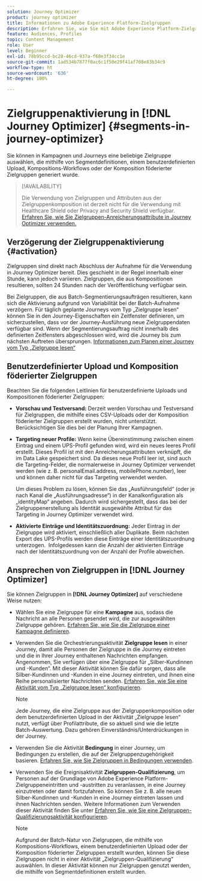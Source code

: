 ```yaml
---
solution: Journey Optimizer
product: journey optimizer
title: Informationen zu Adobe Experience Platform-Zielgruppen
description: Erfahren Sie, wie Sie mit Adobe Experience Platform-Zielgruppen arbeiten.
feature: Audiences, Profiles
topic: Content Management
role: User
level: Beginner
exl-id: 78b95ccd-bc28-46cd-937a-f68e3f34cc1e
source-git-commit: 1ad534b7877f0ac6c1f50e29f41af708e83b34c9
workflow-type: ht
source-wordcount: '636'
ht-degree: 100%

---
```


# Zielgruppenaktivierung in [!DNL Journey Optimizer] {#segments-in-journey-optimizer}

Sie können in Kampagnen und Journeys eine beliebige Zielgruppe auswählen, die mithilfe von Segmentdefinitionen, einem benutzerdefinierten Upload, Kompositions-Workflows oder der Komposition föderierter Zielgruppen generiert wurde.

>[!AVAILABILITY]
>
>Die Verwendung von Zielgruppen und Attributen aus der Zielgruppenkomposition ist derzeit nicht für die Verwendung mit Healthcare Shield oder Privacy and Security Shield verfügbar. [Erfahren Sie, wie Sie Zielgruppen-Anreicherungsattribute in Journey Optimizer verwenden.](../audience/about-audiences.md#enrichment)

## Verzögerung der Zielgruppenaktivierung {#activation}

Zielgruppen sind direkt nach Abschluss der Aufnahme für die Verwendung in Journey Optimizer bereit. Dies geschieht in der Regel innerhalb einer Stunde, kann jedoch variieren. Zielgruppen, die aus Kompositionen resultieren, sollten 24 Stunden nach der Veröffentlichung verfügbar sein.

Bei Zielgruppen, die aus Batch-Segmentierungsaufträgen resultieren, kann sich die Aktivierung aufgrund von Variabilität bei der Batch-Aufnahme verzögern. Für täglich geplante Journeys vom Typ „Zielgruppe lesen“ können Sie in den Journey-Eigenschaften ein Zeitfenster definieren, um sicherzustellen, dass vor der Journey-Ausführung neue Zielgruppendaten verfügbar sind. Wenn der Segmentierungsauftrag nicht innerhalb des definierten Zeitfensters abgeschlossen wird, wird die Journey bis zum nächsten Auftreten übersprungen. [Informationen zum Planen einer Journey vom Typ „Zielgruppe lesen“](../building-journeys/read-audience.md)

## Benutzerdefinierter Upload und Komposition föderierter Zielgruppen

Beachten Sie die folgenden Leitlinien für benutzerdefinierte Uploads und Kompositionen föderierter Zielgruppen:

* **Vorschau und Testversand:** Derzeit werden Vorschau und Testversand für Zielgruppen, die mithilfe eines CSV-Uploads oder der Komposition föderierter Zielgruppen erstellt wurden, nicht unterstützt. Berücksichtigen Sie dies bei der Planung Ihrer Kampagnen.

* **Targeting neuer Profile:** Wenn keine Übereinstimmung zwischen einem Eintrag und einem UPS-Profil gefunden wird, wird ein neues leeres Profil erstellt. Dieses Profil ist mit den Anreicherungsattributen verknüpft, die im Data Lake gespeichert sind. Da dieses neue Profil leer ist, sind auch die Targeting-Felder, die normalerweise in Journey Optimizer verwendet werden (wie z. B. personalEmail.address, mobilePhone.number), leer und können daher nicht für das Targeting verwendet werden. 

  Um dieses Problem zu lösen, können Sie das „Ausführungsfeld“ (oder je nach Kanal die „Ausführungsadresse“) in der Kanalkonfiguration als „identityMap“ angeben. Dadurch wird sichergestellt, dass das bei der Zielgruppenerstellung als Identität ausgewählte Attribut für das Targeting in Journey Optimizer verwendet wird.

* **Aktivierte Einträge und Identitätszuordnung:** Jeder Eintrag in der Zielgruppe wird aktiviert, einschließlich aller Duplikate. Beim nächsten Export des UPS-Profils werden diese Einträge einer Identitätszuordnung unterzogen.  Infolgedessen kann die Anzahl der aktivierten Einträge nach der Identitätszuordnung von der Anzahl der Profile abweichen.

## Ansprechen von Zielgruppen in [!DNL Journey Optimizer]

Sie können Zielgruppen in **[!DNL Journey Optimizer]** auf verschiedene Weise nutzen:

* Wählen Sie eine Zielgruppe für eine **Kampagne** aus, sodass die Nachricht an alle Personen gesendet wird, die zur ausgewählten Zielgruppe gehören. [Erfahren Sie, wie Sie die Zielgruppe einer Kampagne definieren](../campaigns/create-campaign.md#define-the-audience-audience).

* Verwenden Sie die Orchestrierungsaktivität **Zielgruppe lesen** in einer Journey, damit alle Personen der Zielgruppe in die Journey eintreten und die in Ihrer Journey enthaltenen Nachrichten empfangen. Angenommen, Sie verfügen über eine Zielgruppe für „Silber-Kundinnen und -Kunden“. Mit dieser Aktivität können Sie dafür sorgen, dass alle Silber-Kundinnen und -Kunden in eine Journey eintreten, und ihnen eine Reihe personalisierter Nachrichten senden. [Erfahren Sie, wie Sie eine Aktivität vom Typ „Zielgruppe lesen“ konfigurieren](../building-journeys/read-audience.md#configuring-segment-trigger-activity).

  >[!NOTE]
  >
  >Jede Journey, die eine Zielgruppe aus der Zielgruppenkomposition oder dem benutzerdefinierten Upload in der Aktivität „Zielgruppe lesen“ nutzt, verfügt über Profilattribute, die so aktuell sind wie die letzte Batch-Auswertung. Dazu gehören Einverständnis/Unterdrückungen in der Journey.

* Verwenden Sie die Aktivität **Bedingung** in einer Journey, um Bedingungen zu erstellen, die auf der Zielgruppenzugehörigkeit basieren. [Erfahren Sie, wie Sie Zielgruppen in Bedingungen verwenden](../building-journeys/condition-activity.md#using-a-segment).

* Verwenden Sie die Ereignisaktivität **Zielgruppen-Qualifizierung**, um Personen auf der Grundlage von Adobe Experience Platform-Zielgruppeneintritten und -austritten zu veranlassen, in eine Journey einzutreten oder damit fortzufahren. So können Sie z. B. alle neuen Silber-Kundinnen und -Kunden in eine Journey eintreten lassen und ihnen Nachrichten senden. Weitere Informationen zum Verwenden dieser Aktivität finden Sie unter [Erfahren Sie, wie Sie eine Zielgruppen-Qualifizierungsaktivität konfigurieren](../building-journeys/audience-qualification-events.md).

  >[!NOTE]
  >
  >Aufgrund der Batch-Natur von Zielgruppen, die mithilfe von Kompositions-Workflows, einem benutzerdefinierten Upload oder der Komposition föderierter Zielgruppen erstellt wurden, können Sie diese Zielgruppen nicht in einer Aktivität „Zielgruppen-Qualifizierung“ auswählen. In dieser Aktivität können nur Zielgruppen genutzt werden, die mithilfe von Segmentdefinitionen erstellt wurden.

